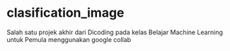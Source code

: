 # clasification_image
Salah satu projek akhir dari Dicoding pada kelas Belajar Machine Learning untuk Pemula menggunakan google collab
